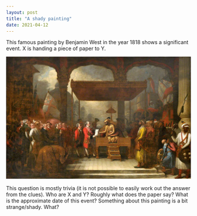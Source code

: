 ```yaml
---
layout: post
title: "A shady painting"
date: 2021-04-12
---
```


This famous painting by Benjamin West in the year 1818 shows a significant event. X is handing a piece of paper to Y.

<p align="center">
  <img width="800"  src="/assets/benjamin.jpg">
</p>

This question is mostly trivia (it is not possible to easily work out the answer from the clues). 
Who are X and Y?
Roughly what does the paper say?
What is the approximate date of this event?
Something about this painting is a bit strange/shady. What?
